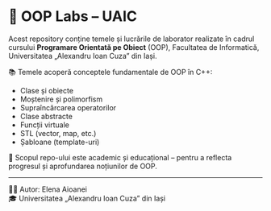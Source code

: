 # 🧠 OOP Labs – UAIC

Acest repository conține temele și lucrările de laborator realizate în cadrul cursului **Programare Orientată pe Obiect** (OOP), Facultatea de Informatică, Universitatea „Alexandru Ioan Cuza” din Iași.

📚 Temele acoperă conceptele fundamentale de OOP în C++:
- Clase și obiecte
- Moștenire și polimorfism
- Supraîncărcarea operatorilor
- Clase abstracte
- Funcții virtuale
- STL (vector, map, etc.)
- Șabloane (template-uri)

📌 Scopul repo-ului este academic și educațional – pentru a reflecta progresul și aprofundarea noțiunilor de OOP.

---

🧑‍🎓 Autor: Elena Aioanei  
🎓 Universitatea „Alexandru Ioan Cuza” din Iași  
